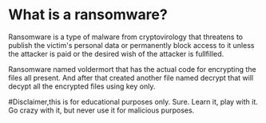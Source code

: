 # What is a ransomware?
Ransomware is a type of malware from cryptovirology that threatens to publish the victim's personal data or permanently block access to it unless the attacker is paid or the desired wish of the attacker is fullfilled.


Ransomware named voldermort that has the actual code for encrypting the files all present.
And after that created another file named decrypt that will decypt all the encrypted files using key only.


#Disclaimer,this is for educational purposes only. 
Sure. Learn it, play with it.
Go crazy with it, but never use it for malicious purposes.
